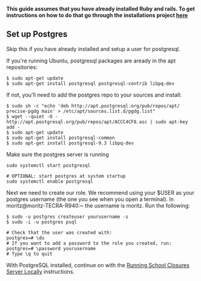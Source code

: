 **This guide assumes that you have already installed Ruby and rails. To get instructions on how to do that go through the installations project [here](https://www.theodinproject.com/courses/web-development-101#installations)**

## Set up Postgres
Skip this if you have already installed and setup a user for postgresql.

If you're running Ubuntu, postgresql packages are aready in the apt repositories:
```
$ sudo apt-get update
$ sudo apt-get install postgresql postgresql-contrib libpq-dev
```

If not, you'll need to add the postgres repo to your sources and install:
```
$ sudo sh -c "echo 'deb http://apt.postgresql.org/pub/repos/apt/ precise-pgdg main' > /etc/apt/sources.list.d/pgdg.list"
$ wget --quiet -O - http://apt.postgresql.org/pub/repos/apt/ACCC4CF8.asc | sudo apt-key add -
$ sudo apt-get update
$ sudo apt-get install postgresql-common
$ sudo apt-get install postgresql-9.3 libpq-dev
```

Make sure the postgres server is running
```
sudo systemctl start postgresql

# OPTIONAL: start postgres at system startup
sudo systemctl enable postgresql
```
Next we need to create our role. We recommend using your $USER as your postgres username (the one you see when you open a terminal). In moritz@moritz-TECRA-R940:~ the username is moritz.  Run the following:
```
$ sudo -u postgres createuser yourusername -s
$ sudo -i -u postgres psql
```

```
# Check that the user was created with:
postgres=# \du
# If you want to add a password to the role you created, run:
postgres=# \password yourusername
# Type \q to quit
```

With PostgreSQL installed, continue on with the [Running School Closures Server Locally](https://github.com/schoolclosures/covid-19-school-closures-server/blob/development/README.md) instructions.